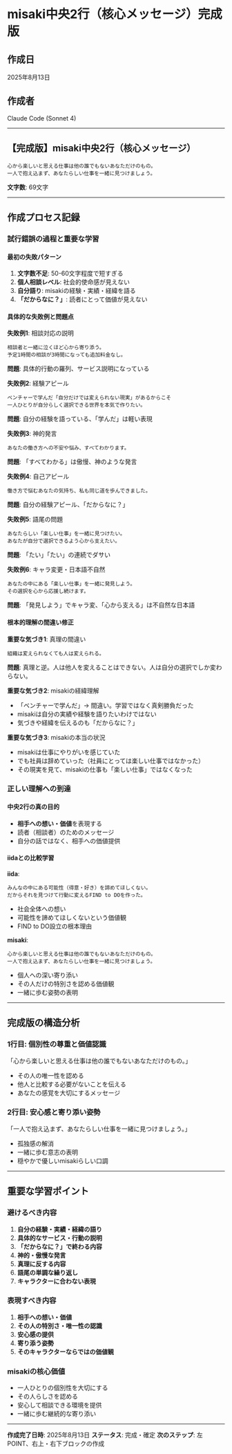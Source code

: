 # misaki中央2行（核心メッセージ）完成版

## 作成日
2025年8月13日

## 作成者
Claude Code (Sonnet 4)

---

## 【完成版】misaki中央2行（核心メッセージ）

```
心から楽しいと思える仕事は他の誰でもないあなただけのもの。
一人で抱え込まず、あなたらしい仕事を一緒に見つけましょう。
```

**文字数**: 69文字

---

## 作成プロセス記録

### 試行錯誤の過程と重要な学習

#### 最初の失敗パターン
1. **文字数不足**: 50-60文字程度で短すぎる
2. **個人相談レベル**: 社会的使命感が見えない
3. **自分語り**: misakiの経験・実績・経緯を語る
4. **「だからなに？」**: 読者にとって価値が見えない

#### 具体的な失敗例と問題点

**失敗例1**: 相談対応の説明
```
相談者と一緒に泣くほど心から寄り添う。
予定1時間の相談が3時間になっても追加料金なし。
```
**問題**: 具体的行動の羅列、サービス説明になっている

**失敗例2**: 経験アピール
```
ベンチャーで学んだ「自分だけでは変えられない現実」があるからこそ
一人ひとりが自分らしく選択できる世界を本気で作りたい。
```
**問題**: 自分の経験を語っている、「学んだ」は軽い表現

**失敗例3**: 神的発言
```
あなたの働き方への不安や悩み、すべてわかります。
```
**問題**: 「すべてわかる」は傲慢、神のような発言

**失敗例4**: 自己アピール
```
働き方で悩むあなたの気持ち、私も同じ道を歩んできました。
```
**問題**: 自分の経験アピール、「だからなに？」

**失敗例5**: 語尾の問題
```
あなたらしい「楽しい仕事」を一緒に見つけたい。
あなたが自分で選択できるよう心から支えたい。
```
**問題**: 「たい」「たい」の連続でダサい

**失敗例6**: キャラ変更・日本語不自然
```
あなたの中にある「楽しい仕事」を一緒に発見しよう。
その選択を心から応援し続けます。
```
**問題**: 「発見しよう」でキャラ変、「心から支える」は不自然な日本語

#### 根本的理解の間違い修正

**重要な気づき1**: 真理の間違い
```
組織は変えられなくても人は変えられる。
```
**問題**: 真理と逆。人は他人を変えることはできない。人は自分の選択でしか変わらない。

**重要な気づき2**: misakiの経緯理解
- 「ベンチャーで学んだ」→ 間違い。学習ではなく真剣勝負だった
- misakiは自分の実績や経験を語りたいわけではない
- 気づきや経緯を伝えるのも「だからなに？」

**重要な気づき3**: misakiの本当の状況
- misakiは仕事にやりがいを感じていた
- でも社員は辞めていった（社員にとっては楽しい仕事ではなかった）
- その現実を見て、misakiの仕事も「楽しい仕事」ではなくなった

### 正しい理解への到達

#### 中央2行の真の目的
- **相手への想い・価値**を表現する
- 読者（相談者）のためのメッセージ
- 自分の話ではなく、相手への価値提供

#### iidaとの比較学習
**iida**: 
```
みんなの中にある可能性（得意・好き）を諦めてほしくない。
だからそれを見つけて行動に変えるFIND to DOを作った。
```
- 社会全体への想い
- 可能性を諦めてほしくないという価値観
- FIND to DO設立の根本理由

**misaki**:
```
心から楽しいと思える仕事は他の誰でもないあなただけのもの。
一人で抱え込まず、あなたらしい仕事を一緒に見つけましょう。
```
- 個人への深い寄り添い
- その人だけの特別さを認める価値観
- 一緒に歩む姿勢の表明

---

## 完成版の構造分析

### 1行目: 個別性の尊重と価値認識
「心から楽しいと思える仕事は他の誰でもないあなただけのもの。」
- その人の唯一性を認める
- 他人と比較する必要がないことを伝える
- あなたの感覚を大切にするメッセージ

### 2行目: 安心感と寄り添い姿勢
「一人で抱え込まず、あなたらしい仕事を一緒に見つけましょう。」
- 孤独感の解消
- 一緒に歩む意志の表明
- 穏やかで優しいmisakiらしい口調

---

## 重要な学習ポイント

### 避けるべき内容
1. **自分の経験・実績・経緯の語り**
2. **具体的なサービス・行動の説明**
3. **「だからなに？」で終わる内容**
4. **神的・傲慢な発言**
5. **真理に反する内容**
6. **語尾の単調な繰り返し**
7. **キャラクターに合わない表現**

### 表現すべき内容
1. **相手への想い・価値**
2. **その人の特別さ・唯一性の認識**
3. **安心感の提供**
4. **寄り添う姿勢**
5. **そのキャラクターならではの価値観**

### misakiの核心価値
- 一人ひとりの個別性を大切にする
- その人らしさを認める
- 安心して相談できる環境を提供
- 一緒に歩む継続的な寄り添い

---

**作成完了日時**: 2025年8月13日
**ステータス**: 完成・確定
**次のステップ**: 左POINT、右上・右下ブロックの作成